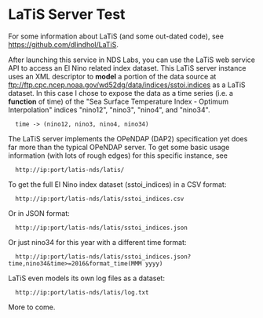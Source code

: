 # LaTiS Server Test

For some information about LaTiS (and some out-dated code), see https://github.com/dlindhol/LaTiS.

After launching this service in NDS Labs, you can use the LaTiS web service API to access an El Nino related index dataset. This LaTiS server instance uses an XML descriptor to **model** a portion of the data source at ftp://ftp.cpc.ncep.noaa.gov/wd52dg/data/indices/sstoi.indices as a LaTiS dataset. In this case I chose to expose the data as a time series (i.e. a **function** of time) of the "Sea Surface Temperature Index - Optimum Interpolation" indices "nino12", "nino3", "nino4", and "nino34".

```
  time -> (nino12, nino3, nino4, nino34)
```

The LaTiS server implements the OPeNDAP (DAP2) specification yet does far more than the typical OPeNDAP server. To get some basic usage information (with lots of rough edges) for this specific instance, see

```
  http://ip:port/latis-nds/latis/
```

To get the full El Nino index dataset (sstoi_indices) in a CSV format:

```
  http://ip:port/latis-nds/latis/sstoi_indices.csv
```

Or in JSON format:

```
  http://ip:port/latis-nds/latis/sstoi_indices.json
```

Or just nino34 for this year with a different time format:

```
  http://ip:port/latis-nds/latis/sstoi_indices.json?time,nino34&time>=2016&format_time(MMM yyyy)
```

LaTiS even models its own log files as a dataset:

```
  http://ip:port/latis-nds/latis/log.txt
```

More to come.